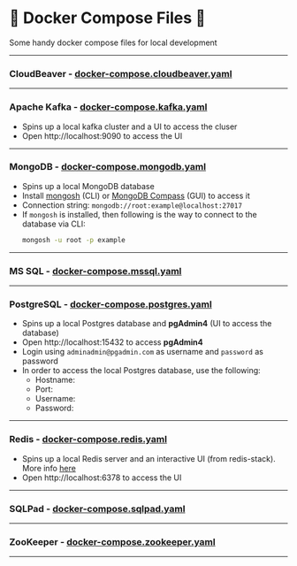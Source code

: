 # 🐳 Docker Compose Files 📁
Some handy docker compose files for local development

---

### CloudBeaver - [docker-compose.cloudbeaver.yaml](docker-compose.cloudbeaver.yaml)

---

### Apache Kafka - [docker-compose.kafka.yaml](docker-compose.kafka.yaml)
- Spins up a local kafka cluster and a UI to access the cluser
- Open http://localhost:9090 to access the UI

---

### MongoDB - [docker-compose.mongodb.yaml](docker-compose.mongodb.yaml)
- Spins up a local MongoDB database
- Install [mongosh](https://www.mongodb.com/try/download/shell) (CLI) or [MongoDB Compass](https://www.mongodb.com/try/download/compass) (GUI) to access it
- Connection string: `mongodb://root:example@localhost:27017`
- If `mongosh` is installed, then following is the way to connect to the database via CLI:
  ```sh
  mongosh -u root -p example
  ```
---

### MS SQL - [docker-compose.mssql.yaml](docker-compose.mssql.yaml)

---

### PostgreSQL - [docker-compose.postgres.yaml](docker-compose.postgres.yaml)
- Spins up a local Postgres database and **pgAdmin4** (UI to access the database)
- Open http://localhost:15432 to access **pgAdmin4**
- Login using `adminadmin@pgadmin.com` as username and `password` as password
- In order to access the local Postgres database, use the following:
  - Hostname:
  - Port:
  - Username:
  - Password:

---

### Redis - [docker-compose.redis.yaml](docker-compose.redis.yaml)
- Spins up a local Redis server and an interactive UI (from redis-stack). More info [here](https://redis.io/docs/latest/operate/oss_and_stack/install/install-stack/docker/)
- Open http://localhost:6378 to access the UI

---

### SQLPad - [docker-compose.sqlpad.yaml](docker-compose.sqlpad.yaml)

---

### ZooKeeper - [docker-compose.zookeeper.yaml](docker-compose.zookeeper.yaml)

---
